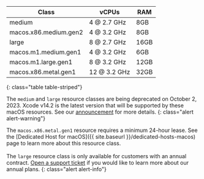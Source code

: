 Class | vCPUs | RAM
---|---|---
medium | 4 @ 2.7 GHz | 8GB
macos.x86.medium.gen2 | 4 @ 3.2 GHz | 8GB
large | 8 @ 2.7 GHz | 16GB
macos.m1.medium.gen1 | 4 @ 3.2 GHz | 6GB
macos.m1.large.gen1 | 8 @ 3.2 GHz | 12GB
macos.x86.metal.gen1 | 12 @ 3.2 GHz | 32GB
{: class="table table-striped"}

 The `medium` and `large` resource classes are being deprecated on October 2, 2023. Xcode v14.2 is the latest version that will be supported by these macOS resources. See our [announcement](https://discuss.circleci.com/t/macos-resource-deprecation-update/46891) for more details.
{: class="alert alert-warning"}

The `macos.x86.metal.gen1` resource requires a minimum 24-hour lease. See the [Dedicated Host for macOS]({{ site.baseurl }}/dedicated-hosts-macos) page to learn more about this resource class.
<br />
<br />
The `large` resource class is only available for customers with an annual contract. [Open a support ticket](https://support.circleci.com/hc/en-us/requests/new) if you would like to learn more about our annual plans.
{: class="alert alert-info"}
